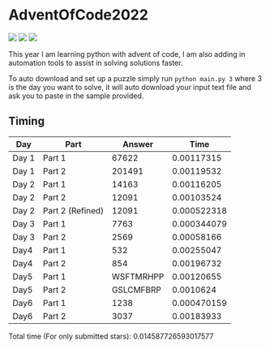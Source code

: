 # AdventOfCode2022

![](https://img.shields.io/badge/day%20📅-7-blue)
![](https://img.shields.io/badge/stars%20⭐-13-yellow)
![](https://img.shields.io/badge/days%20completed-6-red)

This year I am learning python with advent of code, I am also adding in automation tools to assist in solving solutions 
faster.

To auto download and set up a puzzle simply run `python main.py 3` where 3 is the day you want to solve, it will auto 
download your input text file and ask you to paste in the sample provided.

## Timing
| Day   | Part             | Answer    |        Time |
|-------|------------------|-----------|-------------|
| Day 1 | Part 1           | 67622     | 0.00117315  |
| Day 1 | Part 2           | 201491    | 0.00119532  |
| Day 2 | Part 1           | 14163     | 0.00116205  |
| Day 2 | Part 2           | 12091     | 0.00103524  |
| Day 2 | Part 2 (Refined) | 12091     | 0.000522318 |
| Day 3 | Part 1           | 7763      | 0.000344079 |
| Day 3 | Part 2           | 2569      | 0.00058166  |
| Day4  | Part 1           | 532       | 0.00255047  |
| Day4  | Part 2           | 854       | 0.00196732  |
| Day5  | Part 1           | WSFTMRHPP | 0.00120655  |
| Day5  | Part 2           | GSLCMFBRP | 0.0010624   |
| Day6  | Part 1           | 1238      | 0.000470159 |
| Day6  | Part 2           | 3037      | 0.00183933  |

Total time (For only submitted stars): 0.014587726593017577